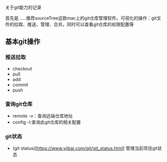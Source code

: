 关于git能力的记录

首先是……推荐sourceTree这款mac上的git仓库管理软件。可视化的操作：git文件的拉取、推送、管理、合并。同时可以查看git仓库的权限配置等
## 基本git操作

### 推送拉取
- checkout
- pull
- add
- commit
- push

### 查询git仓库
- remote -v：查询远端仓库地址
- config -l:查询此git仓库的相关配置

### git状态
- (git status)[https://www.yiibai.com/git/git_status.html] 管理当前项目git状态